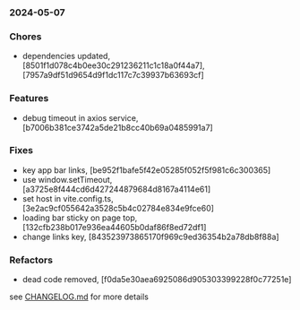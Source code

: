 ### 2024-05-07

### Chores
+ dependencies updated, [8501f1d078c4b0ee30c291236211c1c18a0f44a7], [7957a9df51d9654d9f1dc117c7c39937b63693cf]

### Features
+ debug timeout in axios service, [b7006b381ce3742a5de21b8cc40b69a0485991a7]

### Fixes
+ key app bar links, [be952f1bafe5f42e05285f052f5f981c6c300365]
+ use window.setTimeout, [a3725e8f444cd6d427244879684d8167a4114e61]
+ set host in vite.config.ts, [3e2ac9cf055642a3528c5b4c02784e834e9fce60]
+ loading bar sticky on page top, [132cfb238b017e936ea44605b0daf86f8ed72df1]
+ change links key, [843523973865170f969c9ed36354b2a78db8f88a]

### Refactors
+ dead code removed, [f0da5e30aea6925086d905303399228f0c77251e]

see <a href='https://github.com/mrjackwills/staticpi_vue/blob/main/CHANGELOG.md'>CHANGELOG.md</a> for more details
